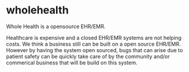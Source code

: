 # wholehealth
Whole Health is a opensource EHR/EMR.  

Healthcare is expensive and a closed EHR/EMR systems are not helping costs.  We think a business still can be built on a open source EHR/EMR. However by having the system open sourced, bugs that can arise due to patient safety can be quickly take care of by the community and/or commerical business that will be build on this system.

